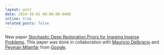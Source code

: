 ```yaml
---
layout: post
date: 2024-10-02 08:00:00-0400
inline: true
related_posts: false
---
```


 New paper [Stochastic Deep Restoration Priors for Imaging Inverse Problems](https://wustl-cig.github.io/sharpwww). This paper was done in collaboration with [Mauricio Delbracio](https://mdelbra.github.io/) and [Peyman Milanfar](https://sites.google.com/view/milanfarhome/home) from [Google](https://ai.google/?utm_source=ai-google-com&utm_medium=redirect&utm_campaign=ai-google-com-website-redirect).
